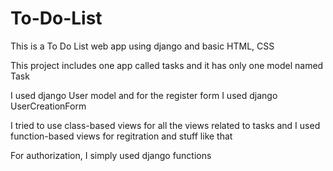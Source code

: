 # To-Do-List
This is a To Do List web app using django and basic HTML, CSS

This project includes one app called tasks and it has only one model named Task

I used django User model and for the register form I used django UserCreationForm

I tried to use class-based views for all the views related to tasks and I used function-based views for regitration and stuff like that

For authorization, I simply used django functions
